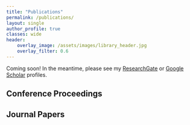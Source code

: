 ```yaml
---
title: "Publications"
permalink: /publications/
layout: single
author_profile: true
classes: wide
header:
    overlay_image: /assets/images/library_header.jpg
    overlay_filter: 0.6
---
```


Coming soon! In the meantime, please see my [ResearchGate](https://www.researchgate.net/profile/Ashley_Scillitoe) or [Google Scholar](https://scholar.google.com/citations?user=PIkQ6YQAAAAJ&hl=en&oi=ao) profiles.

## Conference Proceedings

## Journal Papers


